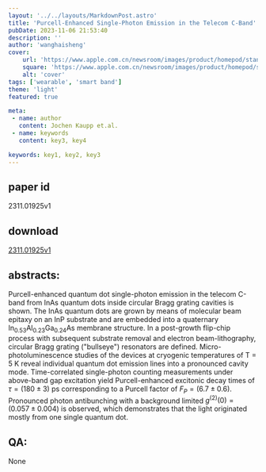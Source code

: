 ```yaml
---
layout: '../../layouts/MarkdownPost.astro'
title: 'Purcell-Enhanced Single-Photon Emission in the Telecom C-Band'
pubDate: 2023-11-06 21:53:40
description: ''
author: 'wanghaisheng'
cover:
    url: 'https://www.apple.com.cn/newsroom/images/product/homepod/standard/Apple-HomePod-hero-230118_big.jpg.large_2x.jpg'
    square: 'https://www.apple.com.cn/newsroom/images/product/homepod/standard/Apple-HomePod-hero-230118_big.jpg.large_2x.jpg'
    alt: 'cover'
tags: ['wearable', 'smart band'] 
theme: 'light'
featured: true

meta:
 - name: author
   content: Jochen Kaupp et.al.
 - name: keywords
   content: key3, key4

keywords: key1, key2, key3
---
```


## paper id
2311.01925v1
## download
[2311.01925v1](http://arxiv.org/abs/2311.01925v1)
## abstracts:
Purcell-enhanced quantum dot single-photon emission in the telecom C-band from InAs quantum dots inside circular Bragg grating cavities is shown. The InAs quantum dots are grown by means of molecular beam epitaxy on an InP substrate and are embedded into a quaternary $\mathrm{In}_{0.53}\mathrm{Al}_{0.23}\mathrm{Ga}_{0.24}\mathrm{As}$ membrane structure. In a post-growth flip-chip process with subsequent substrate removal and electron beam-lithography, circular Bragg grating ("bullseye") resonators are defined. Micro-photoluminescence studies of the devices at cryogenic temperatures of T = 5 K reveal individual quantum dot emission lines into a pronounced cavity mode. Time-correlated single-photon counting measurements under above-band gap excitation yield Purcell-enhanced excitonic decay times of $\tau = (180 \pm 3)$ ps corresponding to a Purcell factor of $F_P = (6.7 \pm 0.6)$. Pronounced photon antibunching with a background limited $g^{(2)}(0) = (0.057 \pm 0.004)$ is observed, which demonstrates that the light originated mostly from one single quantum dot.
## QA:
None
